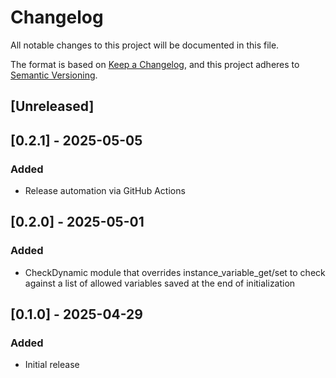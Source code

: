 # Changelog

All notable changes to this project will be documented in this file.

The format is based on [Keep a Changelog](https://keepachangelog.com/en/1.0.0/),
and this project adheres to [Semantic Versioning](https://semver.org/spec/v2.0.0.html).

## [Unreleased]

## [0.2.1] - 2025-05-05

### Added
- Release automation via GitHub Actions

## [0.2.0] - 2025-05-01

### Added
- CheckDynamic module that overrides instance_variable_get/set to check against a list of allowed variables saved at the end of initialization

## [0.1.0] - 2025-04-29

### Added
- Initial release
